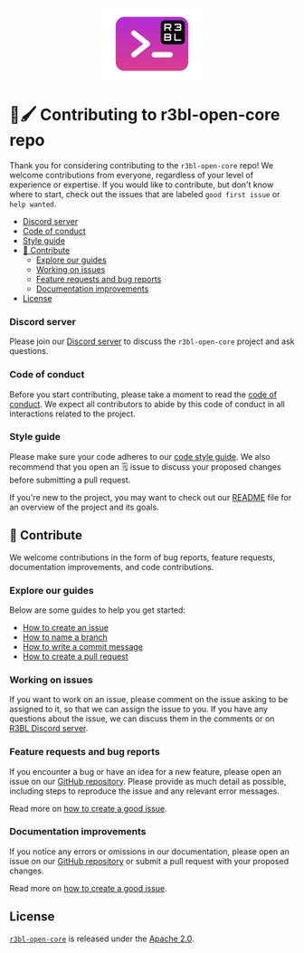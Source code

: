 <p align="center">
  <img src="./r3bl-term.svg" height="128px">
</p>

# 🎨🖌️ Contributing to r3bl-open-core repo

<a id="markdown-%F0%9F%8E%A8%F0%9F%96%8C%EF%B8%8F-contributing-to-r3bl-open-core-repo" name="%F0%9F%8E%A8%F0%9F%96%8C%EF%B8%8F-contributing-to-r3bl-open-core-repo"></a>

Thank you for considering contributing to the `r3bl-open-core` repo! We welcome contributions from
everyone, regardless of your level of experience or expertise. If you would like to contribute, but
don't know where to start, check out the issues that are labeled `good first issue` or
`help wanted`.

<!-- TOC -->

- [Discord server](#discord-server)
- [Code of conduct](#code-of-conduct)
- [Style guide](#style-guide)
- [🤝 Contribute](#-contribute)
  - [Explore our guides](#explore-our-guides)
  - [Working on issues](#working-on-issues)
  - [Feature requests and bug reports](#feature-requests-and-bug-reports)
  - [Documentation improvements](#documentation-improvements)
- [License](#license)

<!-- /TOC -->

### Discord server

<a id="markdown-discord-server" name="discord-server"></a>

Please join our [Discord server](https://discord.gg/8M2ePAevaM) to discuss the `r3bl-open-core`
project and ask questions.

### Code of conduct

<a id="markdown-code-of-conduct" name="code-of-conduct"></a>

Before you start contributing, please take a moment to read the
[code of conduct](https://www.rust-lang.org/policies/code-of-conduct). We expect all contributors to
abide by this code of conduct in all interactions related to the project.

### Style guide

<a id="markdown-style-guide" name="style-guide"></a>

Please make sure your code adheres to our
[code style guide](docs/contributing_guides/STYLE_GUIDE.md). We also recommend that you open an 🗒️
issue to discuss your proposed changes before submitting a pull request.

If you're new to the project, you may want to check out our [README](README.md) file for an overview
of the project and its goals.

## 🤝 Contribute

<a id="markdown-%F0%9F%A4%9D-contribute" name="%F0%9F%A4%9D-contribute"></a>

We welcome contributions in the form of bug reports, feature requests, documentation improvements,
and code contributions.

### Explore our guides

<a id="markdown-explore-our-guides" name="explore-our-guides"></a>

Below are some guides to help you get started:

- [How to create an issue](docs/contributing_guides/ISSUE.md)
- [How to name a branch](docs/contributing_guides/BRANCH.md)
- [How to write a commit message](docs/contributing_guides/COMMIT_MESSAGE.md)
- [How to create a pull request](docs/contributing_guides/PULL_REQUEST.md)

### Working on issues

<a id="markdown-working-on-issues" name="working-on-issues"></a>

If you want to work on an issue, please comment on the issue asking to be assigned to it, so that we
can assign the issue to you. If you have any questions about the issue, we can discuss them in the
comments or on [R3BL Discord server](https://discord.gg/8M2ePAevaM).

### Feature requests and bug reports

<a id="markdown-feature-requests-and-bug-reports" name="feature-requests-and-bug-reports"></a>

If you encounter a bug or have an idea for a new feature, please open an issue on our
[GitHub repository](https://github.com/r3bl-org/r3bl-open-core/issues). Please provide as much
detail as possible, including steps to reproduce the issue and any relevant error messages.

Read more on
[how to create a good issue](https://github.com/r3bl-org/r3bl-open-core/blob/fe8ef6b8bbc2b1f73730659b1863216c8b8f0909/docs/contributing_guides/ISSUE.md).

### Documentation improvements

<a id="markdown-documentation-improvements" name="documentation-improvements"></a>

If you notice any errors or omissions in our documentation, please open an issue on our
[GitHub repository](https://github.com/r3bl-org/r3bl-open-core/issues) or submit a pull request with
your proposed changes.

Read more on
[how to create a good issue](https://github.com/r3bl-org/r3bl-open-core/blob/fe8ef6b8bbc2b1f73730659b1863216c8b8f0909/docs/contributing_guides/ISSUE.md).

## License

<a id="markdown-license" name="license"></a>

[`r3bl-open-core`](https://github.com/r3bl-org/r3bl-open-core) is released under the
[Apache 2.0](LICENSE).
